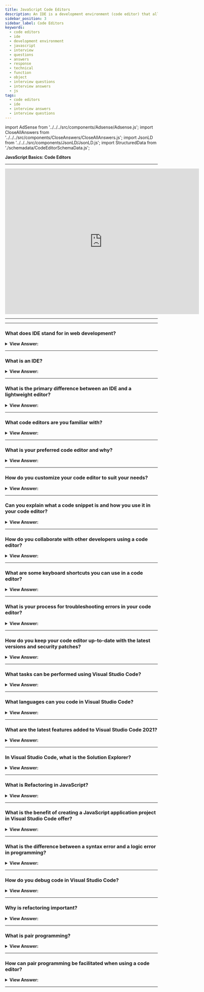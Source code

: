 ```yaml
---
title: JavaScript Code Editors
description: An IDE is a development environment (code editor) that allows developers to load, save, edit, manage, and delete projects or files written in JavaScript.
sidebar_position: 3
sidebar_label: Code Editors
keywords:
  - code editors
  - ide
  - development environment
  - javascript
  - interview
  - questions
  - answers
  - response
  - technical
  - function
  - object
  - interview questions
  - interview answers
  - js
tags:
  - code editors
  - ide
  - interview answers
  - interview questions
---
```


<!-- Notes: Passed Rich Snippets validation. -->

import AdSense from '../../../src/components/Adsense/Adsense.js';
import CloseAllAnswers from '../../../src/components/CloseAnswers/CloseAllAnswers.js';
import JsonLD from '../../../src/components/JsonLD/JsonLD.js';
import StructuredData from './schemadata/CodeEditorSchemaData.js';

<JsonLD data={StructuredData} />

<head>
  <title>Code Editors | JavaScript Frontend Phone Interview Questions</title>
</head>

**JavaScript Basics: Code Editors**

---

<div class='videoWrapper'>
<iframe
    width="640"
    height="480"
    src="https://www.youtube.com/embed/lmJzJkiMZ1k"
    frameborder="0"
    allow="autoplay; encrypted-media"
    allowfullscreen
>
</iframe>
</div>

---

<AdSense />

---

<CloseAllAnswers />

### What does IDE stand for in web development?

<details>
  <summary><strong>View Answer:</strong></summary>
  <div>
  <div><strong>Interview Response:</strong> IDE stands for Integrated Development Environment in web development. It is a software application that provides a comprehensive environment for web development, including code editing, debugging, and testing tools.</div>
  </div>
</details>

---

### What is an IDE?

<details>
  <summary><strong>View Answer:</strong></summary>
  <div>
  <div><strong>Interview Response:</strong> An IDE is a software application that provides a comprehensive environment for web development, including code editing, debugging, and testing tools.
  </div>
  </div>
</details>

---

### What is the primary difference between an IDE and a lightweight editor?

<details>
  <summary><strong>View Answer:</strong></summary>
  <div>
  <div><strong>Interview Response:</strong> The primary difference between an IDE and a lightweight editor is that an IDE provides a complete development environment, including debugging, testing, and integration tools, while a lightweight editor focuses only on code editing.
  </div><br />
  <div><strong>Additional Information:</strong> There is no strict boundary between a lightweight code editor and an integrated development environment since lightweight editors often have a good selection of plugins, such as directory-level syntax analyzers and auto-completers.
  </div>
  </div>
</details>

---

### What code editors are you familiar with?

<details>
  <summary><strong>View Answer:</strong></summary>
  <div>
  <div><strong>Interview Response:</strong> Visual Studio Code, Sublime Text, Atom, Webstorm, Brackets and Notepad++.
  </div>
  <br />
  <div><strong className="codeExample">Comparison Table:</strong><br /><br />

  <div></div>

Here's a basic comparison table of some popular Integrated Development Environments (IDEs) used by web developers:

| IDE           | Supported Languages | Key Features                         | Platform       |
| ------------- | ------------------- | ------------------------------------ | -------------- |
| Visual Studio Code | JavaScript, TypeScript, CSS, HTML, and more | Extensibility, Git integration, Debugging support, Free | Windows, macOS, Linux |
| Sublime Text  | JavaScript, TypeScript, CSS, HTML, Python, and more | Goto Anything, Multiple Selections, Command Palette, Customizable, License required | Windows, macOS, Linux |
| Atom          | JavaScript, TypeScript, CSS, HTML, and more | Built-in package manager, Smart autocompletion, File system browser, Free | Windows, macOS, Linux |
| WebStorm      | JavaScript, TypeScript, CSS, HTML, and more | Smart coding assistance, Navigation & Search, Debugging, Testing & profiling, License required | Windows, macOS, Linux |
| Brackets      | HTML, CSS, JavaScript | Inline Editors, Preprocessor Support, Visual Tools, Free | Windows, macOS, Linux |

Please note that there are many more IDEs available, and the best one largely depends on individual needs and preferences. The IDEs listed here are some of the more popular options among web developers as of my knowledge cutoff in September 2021. The features and support might have changed after that.

  </div>
  </div>
</details>

---

### What is your preferred code editor and why?

<details>
  <summary><strong>View Answer:</strong></summary>
  <div>
  <div><strong>Interview Response:</strong> My preferred code editor is Visual Studio Code because it has many features and extensions that make coding easier and more efficient, such as auto-completion, debugging tools, and Git integration.
  </div>
  </div>
</details>

---

### How do you customize your code editor to suit your needs?

<details>
  <summary><strong>View Answer:</strong></summary>
  <div>
  <div><strong>Interview Response:</strong> I customize my code editor by installing extensions or plugins that provide the functionality I need. For example, I might install an extension that adds syntax highlighting for a particular language, or a plugin that improves code formatting or refactoring.
  </div>
  </div>
</details>

---

### Can you explain what a code snippet is and how you use it in your code editor?

<details>
  <summary><strong>View Answer:</strong></summary>
  <div>
  <div><strong>Interview Response:</strong> A code snippet is a small piece of reusable code that can be inserted into a file with a few keystrokes. I use code snippets in my code editor to speed up my workflow and reduce errors. For example, I might use a code snippet to insert a block of HTML or CSS code that I frequently use, instead of typing it out each time.
  </div>
  </div>
</details>

---

### How do you collaborate with other developers using a code editor?

<details>
  <summary><strong>View Answer:</strong></summary>
  <div>
  <div><strong>Interview Response:</strong> You can collaborate with other developers using a code editor by using a version control system, such as Git, and by sharing files or projects through cloud-based services like GitHub or Bitbucket. You might also use collaboration tools built into the code editor, such as live share features or commenting functionality.
  </div>
  </div>
</details>

---

### What are some keyboard shortcuts you can use in a code editor?

<details>
  <summary><strong>View Answer:</strong></summary>
  <div>
  <div><strong>Interview Response:</strong> Some keyboard shortcuts you can use in a code editor include Ctrl or Cmd + C to copy, Ctr or Cmd + V to paste, Ctrl or Cmd + Z to undo, and Ctrl or Cmd + Shift + P to access the command palette.
  </div>
  <br />
  <div><strong className="codeExample">Here's a table with some commonly used keyboard shortcuts for Visual Studio Code:</strong><br /><br />

  <div></div>

| Action | Windows | macOS |
| --- | --- | --- |
| **File Operations** | | |
| Open File | Ctrl + O | Cmd + O |
| Save File | Ctrl + S | Cmd + S |
| Close File | Ctrl + W | Cmd + W |
| **Editing** | | |
| Cut line (empty selection) | Ctrl + X | Cmd + X |
| Copy line (empty selection) | Ctrl + C | Cmd + C |
| Paste | Ctrl + V | Cmd + V |
| Undo | Ctrl + Z | Cmd + Z |
| Redo | Ctrl + Y or Ctrl + Shift + Z | Cmd + Shift + Z |
| **Navigation** | | |
| Go to Beginning of Line | Home | Cmd + Left Arrow |
| Go to End of Line | End | Cmd + Right Arrow |
| Go to File... | Ctrl + P | Cmd + P |
| **Search and Replace** | | |
| Find | Ctrl + F | Cmd + F |
| Replace | Ctrl + H | Cmd + H |
| Find Next | F3 or Enter (in Find input) | Cmd + G or Enter (in Find input) |
| Find Previous | Shift + F3 or Shift + Enter (in Find input) | Cmd + Shift + G or Shift + Enter (in Find input) |
| **Debugging** | | |
| Start/Continue | F5 | F5 |
| Step Over | F10 | F10 |
| Step Into | F11 | F11 |
| Step Out | Shift + F11 | Shift + F11 |
| Restart | Shift + F5 | Shift + F5 |
| Stop | Shift + F5 | Cmd + F5 |

This is not an exhaustive list, but it includes many of the most frequently used shortcuts in VS Code. You can customize these shortcuts and add more through the Keyboard Shortcuts editor (`File > Preferences > Keyboard Shortcuts`).

  </div>
  </div>
</details>

---

### What is your process for troubleshooting errors in your code editor?

<details>
  <summary><strong>View Answer:</strong></summary>
  <div>
  <div><strong>Interview Response:</strong> When troubleshooting errors in my code editor, I typically start by checking the console or output panel for error messages. If that doesn't provide enough information, I might try disabling extensions or plugins to see if they're causing the issue. I might also consult online resources such as documentation or forums to see if others have encountered similar problems.
  </div>
  </div>
</details>

---

### How do you keep your code editor up-to-date with the latest versions and security patches?

<details>
  <summary><strong>View Answer:</strong></summary>
  <div>
  <div><strong>Interview Response:</strong> I keep my code editor up-to-date by regularly checking for updates and installing them as they become available. I also make sure to enable automatic updates if the editor supports them.
  </div>
  </div>
</details>

---

### What tasks can be performed using Visual Studio Code?

<details>
  <summary><strong>View Answer:</strong></summary>
  <div>
  <div><strong>Interview Response:</strong> Visual Studio Code supports coding, debugging, collaboration, version control integration, extensions and plugins, code snippets, intelligent code completion, and code refactoring.
  </div>
  </div>
</details>

---

### What languages can you code in Visual Studio Code?

<details>
  <summary><strong>View Answer:</strong></summary>
  <div>
  <div><strong>Interview Response:</strong> Visual Studio Code supports multiple programming languages, including JavaScript, Python, Java, C++, C#, PHP, TypeScript, and many others.
  </div>
  </div>
</details>

---

### What are the latest features added to Visual Studio Code 2021?

<details>
  <summary><strong>View Answer:</strong></summary>
  <div>
  <div><strong>Interview Response:</strong> Some notable features added to Visual Studio Code in 2021 include a built-in web view editor, improved remote development extensions, multiple terminal instances, and AI-assisted code completion.
  </div>
  </div>
</details>

---

### In Visual Studio Code, what is the Solution Explorer?

<details>
  <summary><strong>View Answer:</strong></summary>
  <div>
  <div><strong>Interview Response:</strong> The Solution Explorer is a tool window in Visual Studio Code that displays the projects, files, and folders in a workspace or solution. It enables easy navigation and management of files.
  </div>
  </div>
</details>

---

### What is Refactoring in JavaScript?

<details>
  <summary><strong>View Answer:</strong></summary>
  <div>
  <div><strong>Interview Response:</strong> Refactoring in JavaScript is the process of restructuring existing code without changing its external behavior, to improve code readability, reduce complexity, and make it easier to maintain or extend.
  </div>
  <br />
  <div><strong className="codeExample">Code Example:</strong><br /><br />

  <div></div>

Here's a simple example of JavaScript code that could benefit from refactoring:

```javascript
function priceCalculation(price, discount) {
    var discountAmount = price * discount;
    var finalPrice = price - discountAmount;
    return finalPrice;
}
```

The above function could be refactored to be more concise and readable:

```javascript
function calculateFinalPrice(price, discount) {
    return price * (1 - discount);
}
```

The refactored function does the same thing, but it's shorter and easier to understand. It calculates and returns the final price directly instead of using intermediate variables.

  </div>
  </div>
</details>

---

### What is the benefit of creating a JavaScript application project in Visual Studio Code offer?

<details>
  <summary><strong>View Answer:</strong></summary>
  <div>
  <div><strong>Interview Response:</strong> Creating a project in Visual Studio Code for a JavaScript application enables easy management of files, debugging, and integration with version control systems.
  </div>
  </div>
</details>

---

### What is the difference between a syntax error and a logic error in programming?

<details>
  <summary><strong>View Answer:</strong></summary>
  <div>
  <div><strong>Interview Response:</strong> A syntax error is a mistake in the structure of the code that prevents it from being executed, while a logic error is a mistake in the program's algorithm or logic that causes it to produce incorrect results.
  </div>
  </div>
</details>

---

### How do you debug code in Visual Studio Code?

<details>
  <summary><strong>View Answer:</strong></summary>
  <div>
  <div><strong>Interview Response:</strong> Visual Studio Code has a built-in debugger that allows you to step through your code line by line, set breakpoints, and inspect variables. You can also use console.log statements to print debug output to the console.
  </div>
  </div>
</details>

---

### Why is refactoring important?

<details>
  <summary><strong>View Answer:</strong></summary>
  <div>
  <div><strong>Interview Response:</strong> Refactoring is important because it can make the code easier to read and understand, reduce bugs, and make it easier to maintain and extend over time.
  </div>
  </div>
</details>

---

### What is pair programming?

<details>
  <summary><strong>View Answer:</strong></summary>
  <div>
  <div><strong>Interview Response:</strong> Pair programming is when two developers work together on the same codebase, with one person coding and the other person reviewing, and providing feedback.
  </div>
  </div>
</details>

---

### How can pair programming be facilitated when using a code editor?

<details>
  <summary><strong>View Answer:</strong></summary>
  <div>
  <div><strong>Interview Response:</strong> A code editor like Visual Studio Code can facilitate pair programming by allowing developers to share their editor screen and collaborate in real time.
  </div>
  </div>
</details>

---

